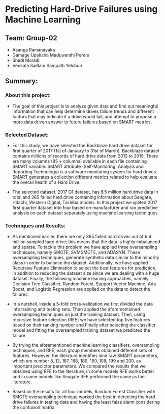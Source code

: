 # Predicting Hard-Drive Failures using Machine Learning 

## Team: Group-02

* Asanga Ramanayaka
* Gamage Upeksha Maduwanthi Perera
* Shadi Moradi
* Venkata SaiRam Sampath Yelchuri


## Summary:

### About this project:

* The goal of this project is to analyze given data and find out meaningful information that can help determine drives failure trends and different factors that may indicate if a drive would fail, and attempt to propose a more data driven answer to future failures based on SMART metrics.

### Selected Dataset:

* For this study, we have selected the Backblaze hard drive dataset for first quarter of 2017 (1st of January to 31st of March). Backblaze dataset contains millions of records of hard drive data from 2013 to 2019. There are many columns (85 + columns) available in each file containing SMART variable. SMART attribute (Self-Monitoring, Analysis and Reporting Technology) is a software monitoring system for hard drives. SMART generates a collection different metrics related to help evaluate the overall health of a Hard Drive.

* The selected dataset, 2017 Q1 dataset, has 6.5 million hard drive data in total and 385 failed hard drive containing information about Seagate, Hitachi, Western Digital, Toshiba models. In this project we splited 2017 first quarter dataset into four based on manufacturer and ran predictive analysis on each dataset separately using machine learning techniques.

### Techniques and Results:

* As mentioned earlier, there are only 385 failed hard drives out of 6.4 million sampled hard drive; this means that the data is highly imbalanced and sparse. To tackle this problem we have applied three oversampling techniques, namely SMOTE, SVMSMOTE, and ADASYN. These oversampling techniques, generate synthetic data similar to the minority class in order to balance the dataset. Additionally, we have applied Recursive Feature Elimination to select the best features for prediction, in addition to reducing the dataset size since we are dealing with a huge dataset. Finally, the following machine leaning approaches, namely Decision Tree Classifier, Random Forest, Support Vector Machine, Ada Boost, and Logistic Regression are applied on the data to detect the failures. 

* In a nutshell, inside a 5-fold cross-validation we first divided the data into training and testing sets. Then applied the aforementioned oversampling techniques on just the training dataset. Then, using recursive feature selection (RFE) we have selected top five features based on their ranking number and Finally after selecting the classifier model and fitting the oversampled training dataset we predicted the failure.

* By trying the aforementioned machine learning classifiers, oversampling techniques, and RFE, each group members obtained different sets of features. However, the literature identifies nine raw SMART parameters, which are number 5, 12, 187, 188, 189, 190, 198, 199 and 200, as important predictor parameters. We compared the results that we obtained using RFE to the literature, in some models RFE works better and in some models like Seagate RFE performed the same as the literature.

* Based on the results for all four models, Random Forest Classifier with SMOTE oversampling technique worked the best in detecting the hard drive failures in testing data and having the least false alarm considering the confusion matrix. 

